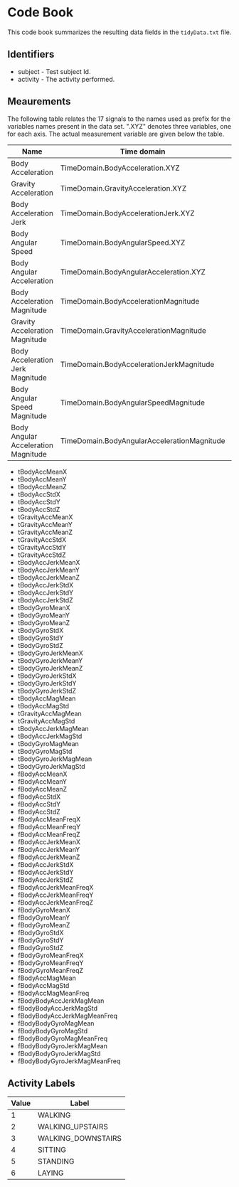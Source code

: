 # Code Book

This code book summarizes the resulting data fields in the <code>tidyData.txt</code> file.

## Identifiers

* subject - Test subject Id.
* activity - The activity performed.

## Meaurements
The following table relates the 17 signals to the names used as prefix for the variables names present in the data set. 
".XYZ" denotes three variables, one for each axis.
The actual measurement variable are given below the table.

| Name | Time domain | Frequency domain |
| ---- | ----------- | ---------------- |
| Body Acceleration	| TimeDomain.BodyAcceleration.XYZ	| FrequencyDomain.BodyAcceleration.XYZ |
| Gravity Acceleration	| TimeDomain.GravityAcceleration.XYZ	|  |
| Body Acceleration Jerk	| TimeDomain.BodyAccelerationJerk.XYZ	| FrequencyDomain.BodyAccelerationJerk.XYZ |
| Body Angular Speed	| TimeDomain.BodyAngularSpeed.XYZ	| FrequencyDomain.BodyAngularSpeed.XYZ |
| Body Angular Acceleration	| TimeDomain.BodyAngularAcceleration.XYZ	|  |
| Body Acceleration Magnitude	| TimeDomain.BodyAccelerationMagnitude	| FrequencyDomain.BodyAccelerationMagnitude |
| Gravity Acceleration Magnitude	| TimeDomain.GravityAccelerationMagnitude	|  |
| Body Acceleration Jerk Magnitude	| TimeDomain.BodyAccelerationJerkMagnitude	| FrequencyDomain.BodyAccelerationJerkMagnitude |
| Body Angular Speed Magnitude	| TimeDomain.BodyAngularSpeedMagnitude	| FrequencyDomain.BodyAngularSpeedMagnitude |
| Body Angular Acceleration Magnitude	| TimeDomain.BodyAngularAccelerationMagnitude	| FrequencyDomain.BodyAngularAccelerationMagnitude |


* tBodyAccMeanX
* tBodyAccMeanY
* tBodyAccMeanZ
* tBodyAccStdX
* tBodyAccStdY
* tBodyAccStdZ
* tGravityAccMeanX
* tGravityAccMeanY
* tGravityAccMeanZ
* tGravityAccStdX
* tGravityAccStdY
* tGravityAccStdZ
* tBodyAccJerkMeanX
* tBodyAccJerkMeanY
* tBodyAccJerkMeanZ
* tBodyAccJerkStdX
* tBodyAccJerkStdY
* tBodyAccJerkStdZ
* tBodyGyroMeanX
* tBodyGyroMeanY
* tBodyGyroMeanZ
* tBodyGyroStdX
* tBodyGyroStdY
* tBodyGyroStdZ
* tBodyGyroJerkMeanX
* tBodyGyroJerkMeanY
* tBodyGyroJerkMeanZ
* tBodyGyroJerkStdX
* tBodyGyroJerkStdY
* tBodyGyroJerkStdZ
* tBodyAccMagMean
* tBodyAccMagStd
* tGravityAccMagMean
* tGravityAccMagStd
* tBodyAccJerkMagMean
* tBodyAccJerkMagStd
* tBodyGyroMagMean
* tBodyGyroMagStd
* tBodyGyroJerkMagMean
* tBodyGyroJerkMagStd
* fBodyAccMeanX
* fBodyAccMeanY
* fBodyAccMeanZ
* fBodyAccStdX
* fBodyAccStdY
* fBodyAccStdZ
* fBodyAccMeanFreqX
* fBodyAccMeanFreqY
* fBodyAccMeanFreqZ
* fBodyAccJerkMeanX
* fBodyAccJerkMeanY
* fBodyAccJerkMeanZ
* fBodyAccJerkStdX
* fBodyAccJerkStdY
* fBodyAccJerkStdZ
* fBodyAccJerkMeanFreqX
* fBodyAccJerkMeanFreqY
* fBodyAccJerkMeanFreqZ
* fBodyGyroMeanX
* fBodyGyroMeanY
* fBodyGyroMeanZ
* fBodyGyroStdX
* fBodyGyroStdY
* fBodyGyroStdZ
* fBodyGyroMeanFreqX
* fBodyGyroMeanFreqY
* fBodyGyroMeanFreqZ
* fBodyAccMagMean
* fBodyAccMagStd
* fBodyAccMagMeanFreq
* fBodyBodyAccJerkMagMean
* fBodyBodyAccJerkMagStd
* fBodyBodyAccJerkMagMeanFreq
* fBodyBodyGyroMagMean
* fBodyBodyGyroMagStd
* fBodyBodyGyroMagMeanFreq
* fBodyBodyGyroJerkMagMean
* fBodyBodyGyroJerkMagStd
* fBodyBodyGyroJerkMagMeanFreq

## Activity Labels

| Value | Label |
| ----- | ----- |
| 1 | WALKING |
| 2 | WALKING_UPSTAIRS |
| 3 | WALKING_DOWNSTAIRS |
| 4 | SITTING |
| 5 | STANDING |
| 6 | LAYING |
